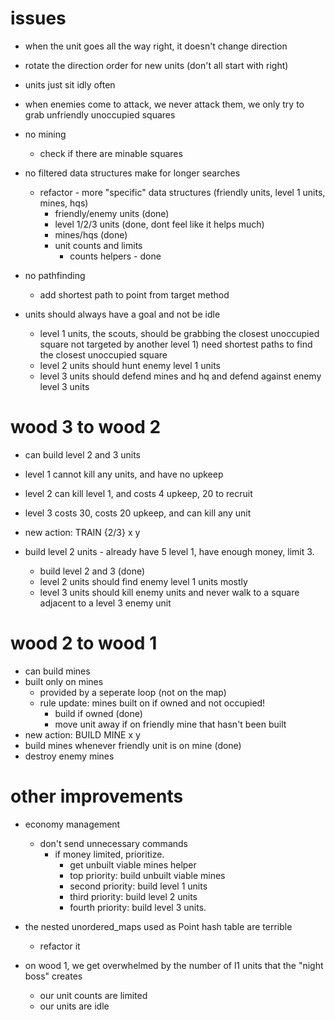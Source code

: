 # issues

- when the unit goes all the way right, it doesn't change direction
- rotate the direction order for new units (don't all start with right)
- units just sit idly often
- when enemies come to attack, we never attack them, we only try to grab unfriendly unoccupied squares
- no mining
  - check if there are minable squares
- no filtered data structures make for longer searches
  - refactor - more "specific" data structures (friendly units, level 1 units, mines, hqs)
    - friendly/enemy units  (done)
    - level 1/2/3 units (done, dont feel like it helps much)
    - mines/hqs (done)
    - unit counts and limits
      - counts helpers - done

- no pathfinding
  - add shortest path to point from target method
- units should always have a goal and not be idle
  - level 1 units, the scouts, should be grabbing the closest unoccupied square not targeted by another level 1)  need shortest paths to find the closest unoccupied square
  - level 2 units should hunt enemy level 1 units
  - level 3 units should defend mines and hq and defend against enemy level 3 units

# wood 3 to wood 2

- can build level 2 and 3 units
- level 1 cannot kill any units, and have no upkeep
- level 2 can kill level 1, and costs 4 upkeep, 20 to recruit
- level 3 costs 30, costs 20 upkeep, and can kill any unit
- new action: TRAIN {2/3} x y

- build level 2 units - already have 5 level 1, have enough money, limit 3.
  - build level 2 and 3 (done)
  - level 2 units should find enemy level 1 units mostly
  - level 3 units should kill enemy units and never walk to a square adjacent to a level 3 enemy unit

# wood 2 to wood 1

- can build mines
- built only on mines
  - provided by a seperate loop (not on the map)
  - rule update: mines built on if owned and not occupied!
    - build if owned (done)
    - move unit away if on friendly mine that hasn't been built
- new action: BUILD MINE x y
- build mines whenever friendly unit is on mine (done)
- destroy enemy mines


# other improvements

- economy management
  - don't send unnecessary commands
    - if money limited, prioritize.
      - get unbuilt viable mines helper
      - top priority: build unbuilt viable mines
      - second priority: build level 1 units
      - third priority: build level 2 units
      - fourth priority: build level 3 units.

- the nested unordered_maps used as Point hash table are terrible
  - refactor it

- on wood 1, we get overwhelmed by the number of l1 units that the "night boss" creates
  - our unit counts are limited
  - our units are idle